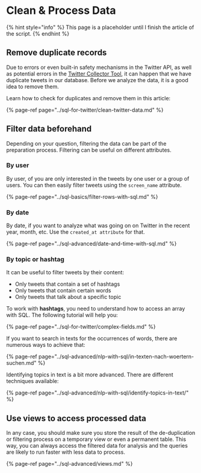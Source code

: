 # Clean & Process Data

{% hint style="info" %}
This page is a placeholder until I finish the article of the script.
{% endhint %}

## Remove duplicate records

Due to errors or even built-in safety mechanisms in the Twitter API, as well as potential errors in the [Twitter Collector Tool](https://big-data-analytics-helper.web.app/), it can happen that we have duplicate tweets in our database. Before we analyze the data, it is a good idea to remove them.

Learn how to check for duplicates and remove them in this article:

{% page-ref page="../sql-for-twitter/clean-twitter-data.md" %}

## Filter data beforehand

Depending on your question, filtering the data can be part of the preparation process. Filtering can be useful on different attributes.

### By user

By user, of you are only interested in the tweets by one user or a group of users. You can then easily filter tweets using the `screen_name` attribute.

{% page-ref page="../sql-basics/filter-rows-with-sql.md" %}

### By date

By date, if you want to analyze what was going on on Twitter in the recent year, month, etc. Use the `created_at attribute` for that.

{% page-ref page="../sql-advanced/date-and-time-with-sql.md" %}

### By topic or hashtag

It can be useful to filter tweets by their content:

* Only tweets that contain a set of hashtags
* Only tweets that contain certain words
* Only tweets that talk about a specific topic

To work with **hashtags**, you need to understand how to access an array with SQL. The following tutorial will help you:

{% page-ref page="../sql-for-twitter/complex-fields.md" %}

If you want to search in texts for the occurrences of words, there are numerous ways to achieve that:

{% page-ref page="../sql-advanced/nlp-with-sql/in-texten-nach-woertern-suchen.md" %}

Identifying topics in text is a bit more advanced. There are different techniques available:

{% page-ref page="../sql-advanced/nlp-with-sql/identify-topics-in-text/" %}

## Use views to access processed data

In any case, you should make sure you store the result of the de-duplication or filtering process on a temporary view or even a permanent table. This way, you can always access the filtered data for analysis and the queries are likely to run faster with less data to process.

{% page-ref page="../sql-advanced/views.md" %}

